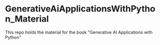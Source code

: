 # GenerativeAiApplicationsWithPython_Material
This repo holds the material for the book "Generative AI Applications with Python"
